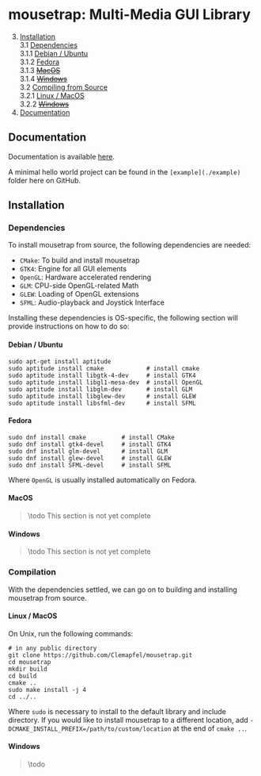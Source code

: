 # mousetrap: Multi-Media GUI Library

3. [Installation](#installation)<br>
3.1 [Dependencies](#dependencies)<br>
3.1.1 [Debian / Ubuntu](#debian--ubuntu)<br>
3.1.2 [Fedora](#fedora)<br>
3.1.3 [~~MacOS~~]()<br>
3.1.4 [~~Windows~~]()<br>
3.2 [Compiling from Source](#Compilation)<br>
3.2.1 [Linux / MacOS](#linux--macos)<br>
3.2.2 [~~Windows~~]()<br>
4. [Documentation](#documentation)<br>

## Documentation

Documentation is available [here](https://clemens-cords.com/mousetrap).

A minimal hello world project can be found in the `[example](./example)` folder here on GitHub.

## Installation

### Dependencies

To install mousetrap from source, the following dependencies are needed:

+ `CMake`: To build and install mousetrap
+ `GTK4`: Engine for all GUI elements 
+ `OpenGL`: Hardware accelerated rendering
+ `GLM`: CPU-side OpenGL-related Math
+ `GLEW`: Loading of OpenGL extensions
+ `SFML`: Audio-playback and Joystick Interface

Installing these dependencies is OS-specific, the following section will provide instructions on how to do so:

#### Debian / Ubuntu

```shell
sudo apt-get install aptitude   
sudo aptitude install cmake            # install cmake
sudo aptitude install libgtk-4-dev     # install GTK4
sudo aptitude install libgl1-mesa-dev  # install OpenGL
sudo aptitude install libglm-dev       # install GLM
sudo aptitude install libglew-dev      # install GLEW
sudo aptitude install libsfml-dev      # install SFML
```

#### Fedora

```shell
sudo dnf install cmake          # install CMake
sudo dnf install gtk4-devel     # install GTK4
sudo dnf install glm-devel      # install GLM
sudo dnf install glew-devel     # install GLEW
sudo dnf install SFML-devel     # install SFML
```

Where `OpenGL` is usually installed automatically on Fedora.

#### MacOS

> \todo This section is not yet complete

#### Windows

> \todo This section is not yet complete

### Compilation

With the dependencies settled, we can go on to building and installing mousetrap from source.

#### Linux / MacOS

On Unix, run the following commands:

```shell
# in any public directory
git clone https://github.com/Clemapfel/mousetrap.git
cd mousetrap
mkdir build
cd build
cmake ..
sudo make install -j 4
cd ../..
```

Where `sudo` is necessary to install to the default library and include directory. If you would like to install mousetrap to a different location, add `-DCMAKE_INSTALL_PREFIX=/path/to/custom/location` at the end of `cmake ..`.

#### Windows

> \todo